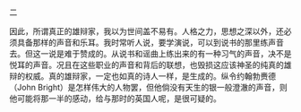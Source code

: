 二

  

因此，所谓真正的雄辩家，我以为世间盖不易有。人格之力，思想之深以外，还必须具备那样的声音和乐耳。我时常听人说，要学演说，可以到说书的那里练声音去。但这一说是难于赞成的。从说书和谣曲上练出来的有一种习气的声音，决不是悦耳的声音。况且在这些职业的声音和背后的联想，也毁损这应该神圣的纯真的雄辩的权威。真的雄辩家，一定也如真的诗人一样，是生成的。纵令约翰勃赉德（John Bright）是怎样伟大的人物罢，但他倘没有天生的银一般澄澈的声音，则他可能将那一半的感动，给与那时的英国人呢，是很可疑的。